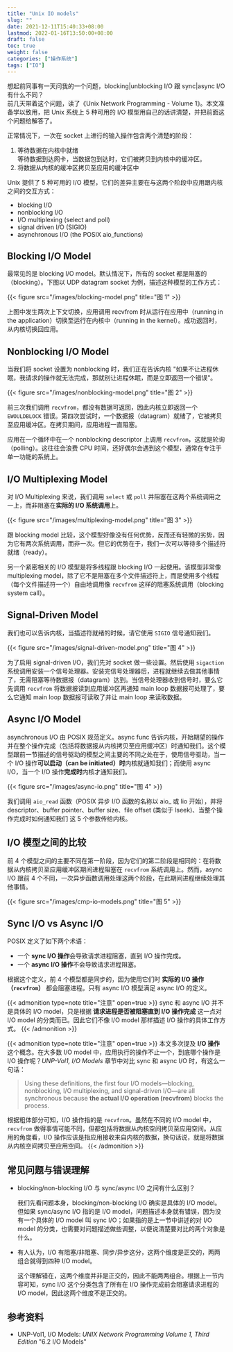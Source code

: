 ```yaml
---
title: "Unix IO models"
slug: ""
date: 2021-12-11T15:40:33+08:00
lastmod: 2022-01-16T13:50:00+08:00
draft: false
toc: true
weight: false
categories: ["操作系统"]
tags: ["IO"]
---
```


想起前同事有一天问我的一个问题，blocking|unblocking I/O 跟 sync|async I/O 有什么不同？  
前几天带着这个问题，读了《Unix Network Programming - Volume 1》。本文准备学以致用，把 Unix 系统上 5 种可用的 I/O 模型用自己的话讲清楚，并把前面这个问题给解答了。<!--more-->

正常情况下，一次在 socket 上进行的输入操作包含两个清楚的阶段：

1. 等待数据在内核中就绪  
   等待数据到达网卡，当数据包到达时，它们被拷贝到内核中的缓冲区。
2. 将数据从内核的缓冲区拷贝至应用的缓冲区中

Unix 提供了 5 种可用的 I/O 模型，它们的差异主要在与这两个阶段中应用跟内核之间的交互方式：

- blocking I/O
- nonblocking I/O
- I/O multiplexing (select and poll)
- signal driven I/O (SIGIO)
- asynchronous I/O (the POSIX aio_functions)

## Blocking I/O Model

最常见的是 blocking I/O model。默认情况下，所有的 socket 都是阻塞的（blocking）。下图以 UDP datagram socket 为例，描述这种模型的工作方式：

{{< figure src="/images/blocking-model.png" title="图 1" >}}

上图中发生两次上下文切换，应用调用 recvfrom 时从运行在应用中（running in the application）切换至运行在内核中（running in the kernel）。成功返回时，从内核切换回应用。

## Nonblocking I/O Model

当我们将 socket 设置为 nonblocking 时，我们正在告诉内核 "如果不让进程休眠，我请求的操作就无法完成，那就别让进程休眠，而是立即返回一个错误"。

{{< figure src="/images/nonblocking-model.png" title="图 2" >}}

前三次我们调用 `recvfrom`，都没有数据可返回，因此内核立即返回一个 `EWOULDBLOCK` 错误。第四次尝试时，一个数据报（datagram）就绪了，它被拷贝至应用缓冲区。在拷贝期间，应用进程一直阻塞。

应用在一个循环中在一个 nonblocking descriptor 上调用 `recvfrom`，这就是轮询（polling）。这往往会浪费 CPU 时间，还好偶尔会遇到这个模型，通常在专注于单一功能的系统上。

## I/O Multiplexing Model

对 I/O Multiplexing 来说，我们调用 `select` 或 `poll` 并阻塞在这两个系统调用之一上，而非阻塞在**实际的 I/O 系统调用**上。

{{< figure src="/images/multiplexing-model.png" title="图 3" >}}

跟 blocking model 比较，这个模型好像没有任何优势，反而还有轻微的劣势，因为它有两次系统调用，而非一次。但它的优势在于，我们一次可以等待多个描述符就绪（ready）。

另一个紧密相关的 I/O 模型是将多线程跟 blocking I/O 一起使用。该模型非常像 multiplexing model，除了它不是阻塞在多个文件描述符上，而是使用多个线程（每个文件描述符一个）自由地调用像 `recvfrom` 这样的阻塞系统调用（blocking system call）。

## Signal-Driven Model

我们也可以告诉内核，当描述符就绪的时候，请它使用 `SIGIO` 信号通知我们。

{{< figure src="/images/signal-driven-model.png" title="图 4" >}}

为了启用 signal-driven I/O，我们先对 socket 做一些设置。然后使用 `sigaction` 系统调用安装一个信号处理器。安装完信号处理器后，进程就继续去做其他事情了，无需阻塞等待数据报（datagram）达到。当信号处理器收到信号时，要么它先调用 `recvfrom` 将数据报读到应用缓冲区再通知 main loop 数据报可处理了，要么它通知 main loop 数据报可读取了并让 main loop 来读取数据。

## Async I/O Model

asynchronous I/O 由 POSIX 规范定义。async func 告诉内核，开始期望的操作并在整个操作完成（包括将数据报从内核拷贝至应用缓冲区）时通知我们。这个模型跟前一节描述的信号驱动的模型之间主要的不同之处在于，使用信号驱动，当一个 I/O 操作**可以启动（can be initiated）时**内核就通知我们；而使用 async I/O，当一个 I/O 操作**完成时**内核才通知我们。

{{< figure src="/images/async-io.png" title="图 4" >}}

我们调用 `aio_read` 函数（POSIX 异步 I/O 函数的名称以 aio_ 或 lio 开始），并将 descriptor、buffer pointer、buffer size、file offset (类似于 lseek)、当整个操作完成时如何通知我们 这 5 个参数传给内核。

## I/O 模型之间的比较

前 4 个模型之间的主要不同在第一阶段，因为它们的第二阶段是相同的：在将数据从内核拷贝至应用缓冲区期间进程阻塞在 `recvfrom` 系统调用上。然而，async I/O 跟前 4 个不同，一次异步函数调用处理这两个阶段，在此期间进程继续处理其他事情。

{{< figure src="/images/cmp-io-models.png" title="图 5" >}}

## Sync I/O vs Async I/O

POSIX 定义了如下两个术语：

- 一个 **sync I/O 操作**会导致请求进程阻塞，直到 I/O 操作完成。
- 一个 **async I/O 操作**不会导致请求进程阻塞。

根据这个定义，前 4 个模型都是同步的，因为使用它们时 **实际的 I/O 操作（`recvfrom`）** 都会阻塞进程。只有 async I/O 模型满足 async I/O 的定义。

{{< admonition type=note title="注意" open=true >}}
sync 和 async I/O 并不是具体的 I/O model，只是根据 **请求进程是否被阻塞直到 I/O 操作完成** 这一点对 I/O model 的分类而已。因此它们不像 I/O model 那样描述 I/O 操作的具体工作方式。
{{< /admonition >}}

{{< admonition type=note title="注意" open=true >}}
本文多次提及 **I/O 操作** 这个概念。在大多数 I/O model 中，应用执行的操作不止一个，到底哪个操作是 I/O 操作呢？*UNP-Vol1, I/O Models* 章节中对比 sync 和 async I/O 时，有这么一句话：

> Using these definitions, the first four I/O models—blocking, nonblocking, I/O multiplexing, and signal-driven I/O—are all synchronous because **the actual I/O operation (recvfrom)** blocks the process.

根据粗体部分可知，I/O 操作指的是 `recvfrom`。虽然在不同的 I/O model 中，`recvfrom` 做得事情可能不同，但都包括将数据从内核空间拷贝至应用空间。从应用的角度看，I/O 操作应该是指应用接收来自内核的数据，换句话说，就是将数据从内核空间拷贝至应用空间。
{{< /admonition >}}

## 常见问题与错误理解

- blocking/non-blocking I/O 与 sync/async I/O 之间有什么区别？

  我们先看问题本身，blocking/non-blocking I/O 确实是具体的 I/O model。但如果 sync/async I/O 指的是 I/O model，问题描述本身就有错误，因为没有一个具体的 I/O model 叫 sync I/O；如果指的是上一节中讲述的对 I/O model 的分类，也需要对问题描述做些调整，以便说清楚要对比的两个对象是什么。

- 有人认为，I/O 有阻塞/非阻塞、同步/异步这分，这两个维度是正交的，两两组合就得到四种 I/O model。
  
  这个理解错在，这两个维度并非是正交的，因此不能两两组合。根据上一节内容可知，sync I/O 这个分类包含了所有在 I/O 操作完成前会阻塞请求进程的 I/O model，因此这两个维度不是正交的。

## 参考资料

- UNP-Vol1, I/O Models: *UNIX Network Programming Volume 1, Third Edition* "6.2 I/O Models"
























